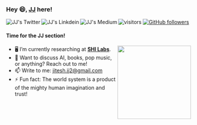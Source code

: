 ### Hey 😄, [JJ](https://praeclarumjj3.github.io/) here!

<a href="https://twitter.com/praeclarumjj">
  <img align="left" alt="JJ's Twitter" src="https://img.shields.io/badge/Twitter-1DA1F2?style=for-the-badge&logo=twitter&logoColor=white" />
</a>
<a href="https://www.linkedin.com/in/jitesh-jain-1451b9192/">
  <img align="left" alt="JJ's Linkdein" src="https://img.shields.io/badge/LinkedIn-0077B5?style=for-the-badge&logo=linkedin&logoColor=white" />
</a>
<a href="https://jitesh-j.medium.com/">
  <img align="left" alt="JJ's Medium" src="https://img.shields.io/badge/Medium-12100E?style=for-the-badge&logo=medium&logoColor=white" />
</a>

![visitors](https://visitor-badge.laobi.icu/badge?page_id=praeclarumjj3.praeclarumjj3)
[![GitHub followers](https://img.shields.io/github/followers/praeclarumjj3.svg?style=social&label=Follow)](https://github.com/praeclarumjj3?tab=followers)

#### Time for the JJ section!

<img src='https://media.tenor.com/images/a53e378bb32fdbcabd28565ae799cfd5/tenor.gif?itemid=15912640' width="200px" align='right'>

- 🖥️ I’m currently researching at **[SHI Labs](https://www.shi-labs.com/)**.
- 💬 Want to discuss AI, books, pop music, or anything? Reach out to me!
- 📫 Write to me: [jitesh.jj2@gmail.com](mailto:jitesh.jj2@gmail.com)
- ⚡ Fun fact: The world system is a product of the mighty human imagination and trust!

<!--</br>

<a href="https://github.com/praeclarumjj3/github-readme-stats">
  <img align="center" src="https://github-readme-stats.vercel.app/api?username=praeclarumjj3&count_private=true&show_icons=true&theme=tokyonight&line_height=27" />
</a>
<!-- <a href="https://github.com/praeclarumjj3/convoychat">
  <img align="center" src="https://github-readme-stats.vercel.app/api/top-langs/?username=praeclarumjj3&hide=css,html&theme=tokyonight&line_height=27&layout=compact&langs_count=8" /> -->
<!-- </a> -->

<!-- <p align = "center"> -->
  <!-- <img src = ""> -->
  <!-- <img src = ""> -->
<!-- </p> -->
